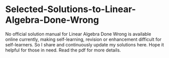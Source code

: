 # Selected-Solutions-to-Linear-Algebra-Done-Wrong
No official solution manual for Linear Algebra Done Wrong is available online currently, making self-learning, revision or enhancement difficult for self-learners. So I share and continuously update my solutions here. Hope it helpful for those in need. Read the pdf for more details.
